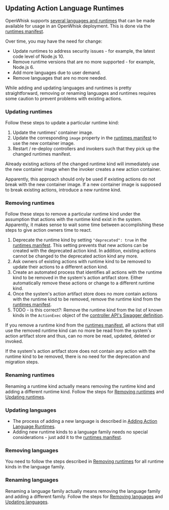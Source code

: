 <!--
#
# Licensed to the Apache Software Foundation (ASF) under one or more
# contributor license agreements.  See the NOTICE file distributed with
# this work for additional information regarding copyright ownership.
# The ASF licenses this file to You under the Apache License, Version 2.0
# (the "License"); you may not use this file except in compliance with
# the License.  You may obtain a copy of the License at
#
#     http://www.apache.org/licenses/LICENSE-2.0
#
# Unless required by applicable law or agreed to in writing, software
# distributed under the License is distributed on an "AS IS" BASIS,
# WITHOUT WARRANTIES OR CONDITIONS OF ANY KIND, either express or implied.
# See the License for the specific language governing permissions and
# limitations under the License.
#
-->
## Updating Action Language Runtimes

OpenWhisk supports [several languages and runtimes](actions.md#languages-and-runtimes) that can be made
available for usage in an OpenWhisk deployment. This is done via the [runtimes manifest](actions-new.md#the-runtimes-manifest).

Over time, you may have the need for change:

* Update runtimes to address security issues - for example, the latest code level of Node.js 10.
* Remove runtime versions that are no more supported - for example, Node.js 6.
* Add more languages due to user demand.
* Remove languages that are no more needed.

While adding and updating languages and runtimes is pretty straightforward, removing or renaming languages and runtimes
requires some caution to prevent problems with existing actions.

### Updating runtimes

Follow these steps to update a particular runtime kind:

1. Update the runtimes' container image.
2. Update the corresponding `image` property in the [runtimes manifest](actions-new.md#the-runtimes-manifest) to use the new container image.
3. Restart / re-deploy controllers and invokers such that they pick up the changed runtimes manifest.

Already existing actions of the changed runtime kind will immediately use the new container image when the invoker creates a new action container.

Apparently, this approach should only be used if existing actions do not break with the new container image. If a new container image is supposed to break existing actions, introduce a new runtime kind.

### Removing runtimes

Follow these steps to remove a particular runtime kind under the assumption that actions with the runtime kind exist in the system. Apparently, it makes sense to wait some time between accomplishing these steps to give action owners time to react.

1. Deprecate the runtime kind by setting `"deprecated": true` in the [runtimes manifest](actions-new.md#the-runtimes-manifest). This setting prevents that new actions can be created with the deprecated action kind. In addition, existing actions cannot be changed to the deprecated action kind any more.
2. Ask owners of existing actions with runtime kind to be removed to update their actions to a different action kind.
3. Create an automated process that identifies all actions with the runtime kind to be removed in the system's action artifact store. Either automatically remove these actions or change to a different runtime kind.
4. Once the system's action artifact store does no more contain actions with the runtime kind to be removed, remove the runtime kind from the [runtimes manifest](actions-new.md#the-runtimes-manifest).
5. TODO - is this correct?: Remove the runtime kind from the list of known kinds in the `ActionExec` object of the [controller API's Swagger definition](../core/controller/src/main/resources/apiv1swagger.json).

If you remove a runtime kind from the [runtimes manifest](actions-new.md#the-runtimes-manifest), all actions that still use the removed runtime kind can no more be read from the system's action artifact store and thus, can no more be read, updated, deleted or invoked.

If the system's action artifact store does not contain any action with the runtime kind to be removed, there is no need for the deprecation and migration steps.

### Renaming runtimes

Renaming a runtime kind actually means removing the runtime kind and adding a different runtime kind. Follow the steps for [Removing runtimes](removing-runtimes) and [Updating runtimes](updating-runtimes).

### Updating languages

* The process of adding a new language is described in [Adding Action Language Runtimes](actions-new.md).
* Adding new runtime kinds to a language family needs no special considerations - just add it to the [runtimes manifest](actions-new.md#the-runtimes-manifest).

### Removing languages

You need to follow the steps described in [Removing runtimes](removing-runtimes) for all runtime kinds in the language family.

### Renaming languages

Renaming a language family actually means removing the language family and adding a different family. Follow the steps for [Removing languages](removing-languages) and [Updating languages](updating-languages).
